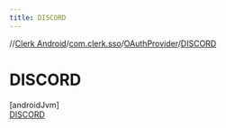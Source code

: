 ```yaml
---
title: DISCORD
---
```

//[Clerk Android](../../../../index.html)/[com.clerk.sso](../../index.html)/[OAuthProvider](../index.html)/[DISCORD](index.html)



# DISCORD



[androidJvm]\
[DISCORD](index.html)



